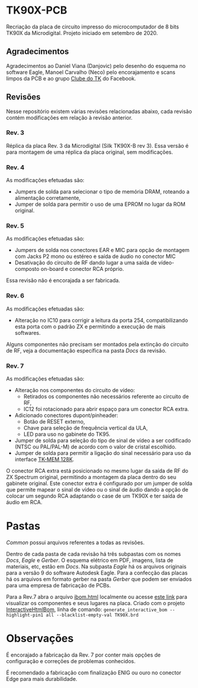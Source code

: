 # TK90X-PCB

Recriação da placa de circuito impresso do microcomputador de 8 bits TK90X da Microdigital. Projeto iniciado em setembro de 2020.

## Agradecimentos

Agradecimentos ao Daniel Viana (Danjovic) pelo desenho do esquema no software Eagle, Manoel Carvalho (Neco) pelo encorajamento e scans limpos da PCB e ao grupo [Clube do TK](https://www.facebook.com/groups/clubedotk) do Facebook.

## Revisões

Nesse repositório existem várias revisões relacionadas abaixo, cada revisão contém modificações em relação à revisão anterior.

### Rev. 3

Réplica da placa Rev. 3 da Microdigital (Silk TK90X-B rev 3). Essa versão é para montagem de uma réplica da placa original, sem modificações.

### Rev. 4

As modificações efetuadas são:
- Jumpers de solda para selecionar o tipo de memória DRAM, roteando a alimentação corretamente,
- Jumper de solda para permitir o uso de uma EPROM no lugar da ROM original.

### Rev. 5

As modificações efetuadas são:
- Jumpers de solda nos conectores EAR e MIC para opção de montagem com Jacks P2 mono ou estéreo e saída de áudio no conector MIC
-  Desativação do circuito de RF dando lugar a uma saída de vídeo-composto on-board e conector RCA próprio.

Essa revisão não é encorajada a ser fabricada.

### Rev. 6

As modificações efetuadas são:
- Alteração no IC10 para corrigir a leitura da porta 254, compatibilizando esta porta com o padrão ZX e permitindo a execução de mais softwares.

Alguns componentes não precisam ser montados pela extinção do circuito de RF, veja a documentação específica na pasta *Docs* da revisão.

### Rev. 7

As modificações efetuadas são:
- Alteração nos componentes do circuito de vídeo:
  - Retirados os componentes não necessários referente ao circuito de RF,
  - IC12 foi rotacionado para abrir espaço para um conector RCA extra.
- Adicionado conectores dupont/pinheader:
  - Botão de RESET externo,
  - Chave para seleção de frequência vertical da ULA,
  - LED para uso no gabinete do TK95.
- Jumper de solda para seleção do tipo de sinal de vídeo a ser codificado (NTSC ou PAL/PAL-M) de acordo com o valor de cristal escolhido.
- Jumper de solda para permitir a ligação do sinal necessário para uso da interface [TK-MEM 128K](http://www.luccas.com.br/index.php/8-bits/artigos/23-preparando-o-tk90x-tk95-para-a-tkmem-128).

O conector RCA extra está posicionado no mesmo lugar da saída de RF do ZX Spectrum original, permitindo a montagem da placa dentro do seu gabinete original. Este conector extra é configurado por um jumper de solda que permite mapear o sinal de vídeo ou o sinal de áudio dando a opção de colocar um segundo RCA adaptando o case de um TK90X e ter saída de áudio em RCA.

# Pastas

*Common* possui arquivos referentes a todas as revisões.

Dentro de cada pasta de cada revisão há três subpastas com os nomes *Docs*, *Eagle* e *Gerber*. O esquema elétrico em PDF, imagens, lista de materiais, etc, estão em *Docs*. Na subpasta *Eagle* há os arquivos originais para a versão 9 do software Autodesk Eagle. Para a confecção das placas há os arquivos em formato gerber na pasta *Gerber* que podem ser enviados para uma empresa de fabricação de PCBs.

Para a Rev.7 abra o arquivo [ibom.html](Rev7/Docs/ibom.html) localmente ou acesse [este link](https://fbelavenuto.github.io/pages/TK90X-PCB-Rev7-ibom.html) para visualizar os componentes e seus lugares na placa. Criado com o projeto [InteractiveHtmlBom](https://github.com/openscopeproject/InteractiveHtmlBom), linha de comando: `generate_interactive_bom --highlight-pin1 all --blacklist-empty-val TK90X.brd`

# Observações

É encorajado a fabricação da Rev. 7 por conter mais opções de configuração e correções de problemas conhecidos.

É recomendado a fabricação com finalização ENIG ou ouro no conector Edge para mais durabilidade.
